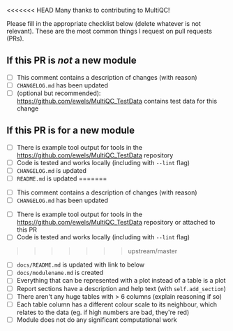 <<<<<<< HEAD
Many thanks to contributing to MultiQC!

Please fill in the appropriate checklist below (delete whatever is not relevant). These are the most common things I request on pull requests (PRs).

## If this PR is _not_ a new module
 - [ ] This comment contains a description of changes (with reason)
 - [ ] `CHANGELOG.md` has been updated
 - [ ] (optional but recommended): https://github.com/ewels/MultiQC_TestData contains test data for this change

## If this PR is for a new module
 - [ ] There is example tool output for tools in the https://github.com/ewels/MultiQC_TestData repository
 - [ ] Code is tested and works locally (including with `--lint` flag)
 - [ ] `CHANGELOG.md` is updated
 - [ ] `README.md` is updated
=======
<!--
Many thanks to contributing to MultiQC!
Please fill in the appropriate checklist below (delete whatever is not relevant).
-->

 - [ ] This comment contains a description of changes (with reason)
 - [ ] `CHANGELOG.md` has been updated

<!-- If this PR is for a NEW module - delete if not -->
 - [ ] There is example tool output for tools in the https://github.com/ewels/MultiQC_TestData repository or attached to this PR
 - [ ] Code is tested and works locally (including with `--lint` flag)
>>>>>>> upstream/master
 - [ ] `docs/README.md` is updated with link to below
 - [ ] `docs/modulename.md` is created
 - [ ] Everything that can be represented with a plot instead of a table is a plot
 - [ ] Report sections have a description and help text (with `self.add_section`)
 - [ ] There aren't any huge tables with > 6 columns (explain reasoning if so)
 - [ ] Each table column has a different colour scale to its neighbour, which relates to the data (eg. if high numbers are bad, they're red)
 - [ ] Module does not do any significant computational work
